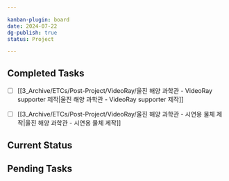 ```yaml
---

kanban-plugin: board
date: 2024-07-22
dg-publish: true
status: Project

---
```


## Completed Tasks

- [ ] [[3_Archive/ETCs/Post-Project/VideoRay/울진 해양 과학관 - VideoRay supporter 제작\|울진 해양 과학관 - VideoRay supporter 제작]]
- [ ] [[3_Archive/ETCs/Post-Project/VideoRay/울진 해양 과학관 - 시연용 물체 제작\|울진 해양 과학관 - 시연용 물체 제작]]


## Current Status



## Pending Tasks





